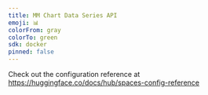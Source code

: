 ```yaml
---
title: MM Chart Data Series API
emoji: 📊
colorFrom: gray
colorTo: green
sdk: docker
pinned: false
---
```


Check out the configuration reference at https://huggingface.co/docs/hub/spaces-config-reference
